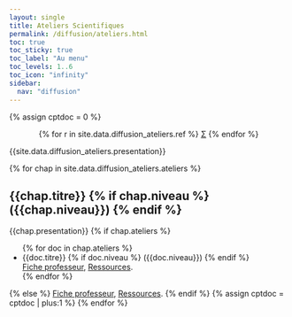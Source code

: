 ```yaml
---
layout: single
title: Ateliers Scientifiques
permalink: /diffusion/ateliers.html
toc: true
toc_sticky: true
toc_label: "Au menu"
toc_levels: 1..6
toc_icon: "infinity"
sidebar:
  nav: "diffusion"
---
```


{% assign cptdoc = 0 %}

<center>
<nobr>
{% for r in site.data.diffusion_ateliers.ref %}
<a href="./psi_doc/ref/{{r.ref}}" class="ref">&Sigma;</a>
{% endfor %}
</nobr>
</center>

{{site.data.diffusion_ateliers.presentation}}

{% for chap in site.data.diffusion_ateliers.ateliers %}
<h2 id="docs_{{cptdoc}}">{{chap.titre}}
{% if chap.niveau %}
({{chap.niveau}}) 
{% endif %}
</h2>
{{chap.presentation}}
{% if chap.ateliers %}
<ul>
{% for doc in chap.ateliers %}
<li>{{doc.titre}}
{% if doc.niveau %}
({{doc.niveau}})
{% endif %}
<br/><a href="./ateliers/{{doc.fichier}}.pdf">Fiche professeur</a>, <a href="./ateliers/{{doc.fichier}}.zip">Ressources</a>.
</li>
{% endfor %}
</ul>
{% else %}
<a href="./ateliers/{{chap.fichier}}.pdf">Fiche professeur</a>, <a href="./ateliers/{{chap.fichier}}.zip">Ressources</a>.
{% endif %}
{% assign cptdoc = cptdoc | plus:1 %}
{% endfor %}

